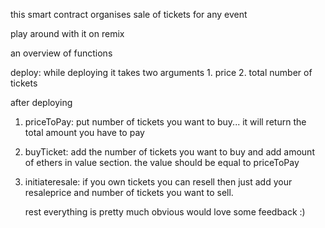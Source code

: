 this smart contract organises sale of tickets for any event 

play around with it on remix

an overview of functions 

deploy: while deploying it takes two arguments 1. price 2. total number of tickets 

after deploying 


1. priceToPay: put number of tickets you want to buy... it will return the total amount you have to pay
2. buyTicket: add the number of tickets you want to buy and add amount of ethers in value section. the value should be equal to priceToPay
3. initiateresale: if you own tickets you can resell then just add your resaleprice and number of tickets you want to sell.

   rest everything is pretty much obvious would love some feedback :) 


